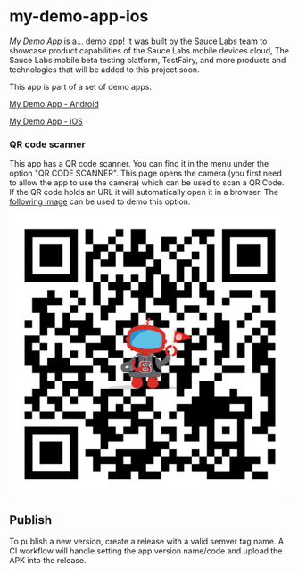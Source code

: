 # my-demo-app-ios

*My Demo App* is a... demo app! 
It was built by the Sauce Labs team to showcase product capabilities of the Sauce Labs mobile devices cloud, The Sauce Labs mobile beta testing platform, TestFairy, and more products and technologies that will be added to this project soon.

This app is part of a set of demo apps.

[My Demo App - Android](https://github.com/saucelabs/my-demo-app-android)

[My Demo App - iOS](https://github.com/saucelabs/my-demo-app-ios)

### QR code scanner

This app has a QR code scanner.
You can find it in the menu under the option "QR CODE SCANNER".
This page opens the camera (you first need to allow the app to use the camera) which can be used to scan a QR Code.
If the QR code holds an URL it will automatically open it in a browser. The [following image](./docs/assets/qr-code.png)
can be used to demo this option.

![QR Code](./docs/assets/qr-code.png)

## Publish

To publish a new version, create a release with a valid semver tag name. A CI workflow will handle setting the app version name/code and upload the APK into the release. 
